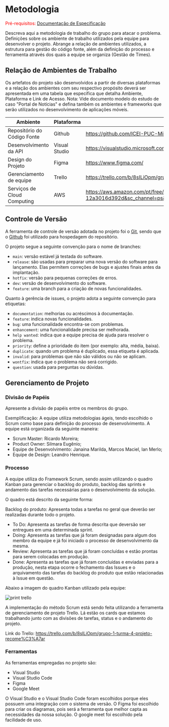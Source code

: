 
# Metodologia

<span style="color:red">Pré-requisitos: <a href="2-Especificação do Projeto.md"> Documentação de Especificação</a></span>

Descreva aqui a metodologia de trabalho do grupo para atacar o problema. Definições sobre os ambiente de trabalho utilizados pela  equipe para desenvolver o projeto. Abrange a relação de ambientes utilizados, a estrutura para gestão do código fonte, além da definição do processo e ferramenta através dos quais a equipe se organiza (Gestão de Times).

## Relação de Ambientes de Trabalho

Os artefatos do projeto são desenvolvidos a partir de diversas plataformas e a relação dos ambientes com seu respectivo propósito deverá ser apresentada em uma tabela que especifica que detalha Ambiente, Plataforma e Link de Acesso. 
Nota: Vide documento modelo do estudo de caso "Portal de Notícias" e defina também os ambientes e frameworks que serão utilizados no desenvolvimento de aplicações móveis.

| Ambiente | Plataforma | Link de Acesso | 
|----------|------------|----------------|
| Repositório do Código Fonte | Github | https://github.com/ICEI-PUC-Minas-PMV-ADS/pmv-ads-2024-1-e4-proj-infra-t4-pmv-ads-2024-1-e4-proj-infra-t4-ortorec |
| Desenvolvimento da API | Visual Studio | https://visualstudio.microsoft.com/pt-br/ |
| Design do Projeto | Figma | https://www.figma.com/ |
| Gerenciamento de equipe | Trello | https://trello.com/b/8sILiOpm/grupo-1-turma-4-projeto-recome%C3%A7ar |
| Serviços de Cloud Computing | AWS | https://aws.amazon.com/pt/free/?trk=0c09a3fd-f26f-4a26-8dcf-12a3016d392d&sc_channel=ps&s_kwcid=AL!4422!10!71605922711135!71606443844155&ef_id=303b2ef3aed21cf7ab604b0367b7095a:G:s |

## Controle de Versão

A ferramenta de controle de versão adotada no projeto foi o
[Git](https://git-scm.com/), sendo que o [Github](https://github.com)
foi utilizado para hospedagem do repositório.

O projeto segue a seguinte convenção para o nome de branches:

- `main`: versão estável já testada do software.
- `release`: são usadas para preparar uma nova versão do software para lançamento. Elas permitem correções de bugs e ajustes finais antes da implantação.
- `hotfix`: versão para pequenas correções de erros.
- `dev`: versão de desenvolvimento do software.
- `feature`: uma branch para a criação de novas funcionalidades.

Quanto à gerência de issues, o projeto adota a seguinte convenção para
etiquetas:

- `documentation`: melhorias ou acréscimos à documentação.
- `feature`: indica novas funcionalidades.
- `bug`: uma funcionalidade encontra-se com problemas.
- `enhancement`: uma funcionalidade precisa ser melhorada.
- `help wanted`: indica que a equipe precisa de ajuda para resolver o problema.
- `priority`: define a prioridade do item (por exemplo: alta, média, baixa).
- `duplicate`: quando um problema é duplicado, essa etiqueta é aplicada.
- `invalid`: para problemas que não são válidos ou não se aplicam.
- `wontfix`: indica que o problema não será corrigido.
- `question`: usada para perguntas ou dúvidas.


## Gerenciamento de Projeto

### Divisão de Papéis

Apresente a divisão de papéis entre os membros do grupo.

Exemplificação: A equipe utiliza metodologias ágeis, tendo escolhido o Scrum como base para definição do processo de desenvolvimento. A equipe está organizada da seguinte maneira:
- Scrum Master: Ricardo Moreira;
- Product Owner: Silmara Eugênio;
- Equipe de Desenvolvimento: Janaina Marilda, Marcos Maciel, Ian Merlo;
- Equipe de Design: Leandro Henrique.


### Processo

A equipe utiliza do Framework Scrum, sendo assim utilizando o quadro Kanban para gerenciar o backlog do produto, backlog das sprints e andamento das tarefas necessárias para o desenvolvimento da solução.

O quadro está descrito da seguinte forma:

Backlog do produto: Apresenta todas a tarefas no geral que deverão ser realizadas durante todo o projeto. <br> 
- To Do: Apresenta as tarefas de forma descrita que deversão ser entregues em uma determinada sprint. <br>
- Doing: Apresenta as tarefas que já foram designadas para algum dos membro da equipe e já foi iniciado o processo de desenvolvimento da mesma.<br>
- Review: Apresenta as tarefas que já foram concluídas e estão prontas para serem colocadas em produção. <br>
- Done: Apresenta as tarefas que já foram concluídas e enviadas para a produção, nesta etapa ocorre o fechamento das Issues e o arquivamento das tarefas do backlog do produto que estão relacionadas à Issue em questão.

Abaixo a imagem do quadro Kanban utilizado pela equipe:

![print trello](https://github.com/ICEI-PUC-Minas-PMV-ADS/pmv-ads-2024-1-e4-proj-infra-t4-pmv-ads-2024-1-e4-proj-infra-t4-ortorec/assets/115049867/bd755f13-2a11-47b4-bb90-3d13272926d6)

A implementação do método Scrum está sendo feita utilizando a ferramenta de gerenciamento de projeto Trello. Lá estão os cards que estamos trabalhando junto com as divisões de tarefas, status e o andamento do projeto.

Link do Trello: https://trello.com/b/8sILiOpm/grupo-1-turma-4-projeto-recome%C3%A7ar
 
### Ferramentas

As ferramentas empregadas no projeto são:

- Visual Studio
- Visual Studio Code
- Figma
- Google Meet

O Visual Studio e o Visual Studio Code foram escolhidos porque eles possuem uma integração com o sistema de versão. O Figma foi escolhido para criar os diagramas, pois será a ferramenta que melhor capta as necessidades da nossa solução. O google meet foi escolhido pela facilidade de uso.


 
